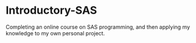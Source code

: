 # Introductory-SAS
Completing an online course on SAS programming, and then applying my knowledge to my own personal project.
